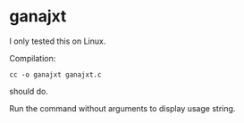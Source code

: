 # ganajxt

I only tested this on Linux.

Compilation:
```
cc -o ganajxt ganajxt.c
```
should do.

Run the command without arguments to display usage string.
